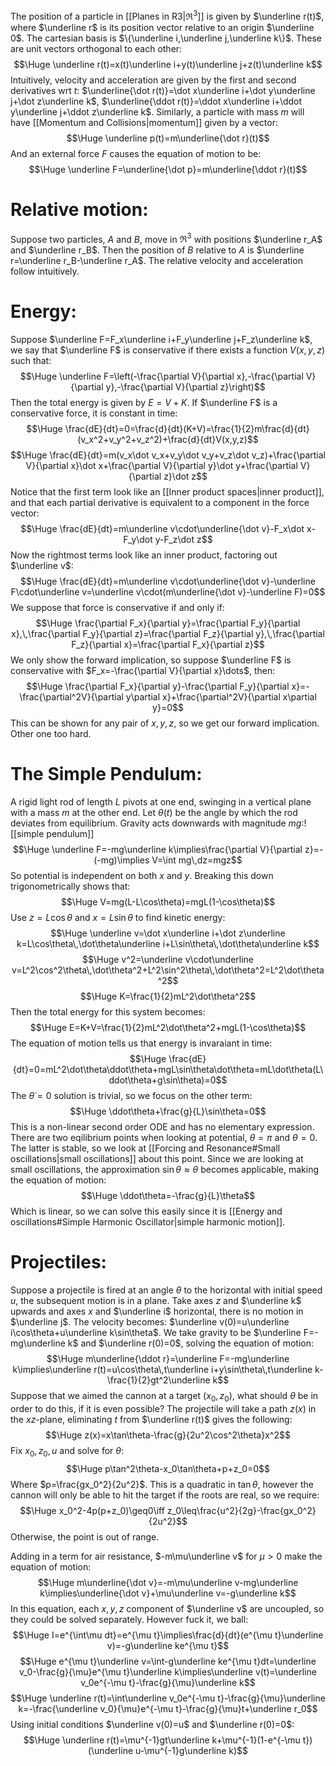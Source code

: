 
The position of a particle in [[Planes in R3|$\Re^3$]] is given by $\underline r(t)$, where $\underline r$ is its position vector relative to an origin $\underline 0$. The cartesian basis is $\{\underline i,\underline j,\underline k\}$. These are unit vectors orthogonal to each other:$$\Huge \underline r(t)=x(t)\underline i+y(t)\underline j+z(t)\underline k$$Intuitively, velocity and acceleration are given by the first and second derivatives wrt $t$: $\underline{\dot r(t)}=\dot x\underline i+\dot y\underline j+\dot z\underline k$, $\underline{\ddot r(t)}=\ddot x\underline i+\ddot y\underline j+\ddot z\underline k$. Similarly, a particle with mass $m$ will have [[Momentum and Collisions|momentum]] given by a vector:$$\Huge \underline p(t)=m\underline{\dot r}(t)$$And an external force $F$ causes the equation of motion to be:$$\Huge \underline F=\underline{\dot p}=m\underline{\ddot r}(t)$$

# Relative motion:

Suppose two particles, $A$ and $B$, move in $\Re^3$ with positions $\underline r_A$ and $\underline r_B$. Then the position of $B$ relative to $A$ is $\underline r=\underline r_B-\underline r_A$. The relative velocity and acceleration follow intuitively.

# Energy:

Suppose $\underline F=F_x\underline i+F_y\underline j+F_z\underline k$, we say that $\underline F$ is conservative if there exists a function $V(x,y,z)$ such that:$$\Huge \underline F=\left(-\frac{\partial V}{\partial x},-\frac{\partial V}{\partial y},-\frac{\partial V}{\partial z}\right)$$Then the total energy is given by $E=V+K$. If $\underline F$ is a conservative force, it is constant in time:$$\Huge \frac{dE}{dt}=0=\frac{d}{dt}(K+V)=\frac{1}{2}m\frac{d}{dt}(v_x^2+v_y^2+v_z^2)+\frac{d}{dt}V(x,y,z)$$$$\Huge \frac{dE}{dt}=m(v_x\dot v_x+v_y\dot v_y+v_z\dot v_z)+\frac{\partial V}{\partial x}\dot x+\frac{\partial V}{\partial y}\dot y+\frac{\partial V}{\partial z}\dot z$$Notice that the first term look like an [[Inner product spaces|inner product]], and that each partial derivative is equivalent to a component in the force vector:$$\Huge \frac{dE}{dt}=m\underline v\cdot\underline{\dot v}-F_x\dot x-F_y\dot y-F_z\dot z$$Now the rightmost terms look  like an inner product, factoring out $\underline v$:$$\Huge \frac{dE}{dt}=m\underline v\cdot\underline{\dot v}-\underline F\cdot\underline v=\underline v\cdot(m\underline{\dot v}-\underline F)=0$$
We suppose that force is conservative if and only if:$$\Huge \frac{\partial F_x}{\partial y}=\frac{\partial F_y}{\partial x},\,\frac{\partial F_y}{\partial z}=\frac{\partial F_z}{\partial y},\,\frac{\partial F_z}{\partial x}=\frac{\partial F_x}{\partial z}$$We only show the forward implication, so suppose $\underline F$ is conservative with $F_x=-\frac{\partial V}{\partial x}\dots$, then:$$\Huge \frac{\partial F_x}{\partial y}-\frac{\partial F_y}{\partial x}=-\frac{\partial^2V}{\partial y\partial x}+\frac{\partial^2V}{\partial x\partial y}=0$$This can be shown for any pair of $x,y,z$, so we get our forward implication. Other one too hard.

# The Simple Pendulum:

A rigid light rod of length $L$ pivots at one end, swinging in a vertical plane with a mass $m$ at the other end. Let $\theta(t)$ be the angle by which the rod deviates from equilibrium. Gravity acts downwards with magnitude $mg$:![[simple pendulum]]$$\Huge \underline F=-mg\underline k\implies\frac{\partial V}{\partial z}=-(-mg)\implies V=\int mg\,dz=mgz$$So potential is independent on both $x$ and $y$. Breaking this down trigonometrically shows that:$$\Huge V=mg(L-L\cos\theta)=mgL(1-\cos\theta)$$Use $z=L\cos\theta$ and $x=L\sin\theta$ to find kinetic energy:$$\Huge \underline v=\dot x\underline i+\dot z\underline k=L\cos\theta\,\dot\theta\underline i+L\sin\theta\,\dot\theta\underline k$$$$\Huge v^2=\underline v\cdot\underline v=L^2\cos^2\theta\,\dot\theta^2+L^2\sin^2\theta\,\dot\theta^2=L^2\dot\theta^2$$$$\Huge K=\frac{1}{2}mL^2\dot\theta^2$$Then the total energy for this system becomes:$$\Huge E=K+V=\frac{1}{2}mL^2\dot\theta^2+mgL(1-\cos\theta)$$The equation of motion tells us that energy is invaraiant in time:$$\Huge \frac{dE}{dt}=0=mL^2\dot\theta\ddot\theta+mgL\sin\theta\dot\theta=mL\dot\theta(L\ddot\theta+g\sin\theta)=0$$The $\dot\theta=0$ solution is trivial, so we focus on the other term:$$\Huge \ddot\theta+\frac{g}{L}\sin\theta=0$$This is a non-linear second order ODE and has no elementary expression. There are two eqilibrium points when looking at potential, $\theta=\pi$ and $\theta=0$. The latter is stable, so we look at [[Forcing and Resonance#Small oscillations|small oscillations]] about this point. Since we are looking at small oscillations, the approximation $\sin\theta\approx\theta$ becomes applicable, making the equation of motion:$$\Huge \ddot\theta=-\frac{g}{L}\theta$$Which is linear, so we can solve this easily since it is [[Energy and oscillations#Simple Harmonic Oscillator|simple harmonic motion]].

# Projectiles:

Suppose a projectile is fired at an angle $\theta$ to the horizontal with initial speed $u$, the subsequent motion is in a plane. Take axes $z$ and $\underline k$ upwards and axes $x$ and $\underline i$ horizontal, there is no motion in $\underline j$. The velocity becomes: $\underline v(0)=u\underline i\cos\theta+u\underline k\sin\theta$. We take gravity to be $\underline F=-mg\underline k$ and $\underline r(0)=0$, solving the equation of motion:$$\Huge m\underline{\ddot r}=\underline F=-mg\underline k\implies\underline r(t)=u\cos\theta\,t\underline i+y\sin\theta\,t\underline k-\frac{1}{2}gt^2\underline k$$
Suppose that we aimed the cannon at a target $(x_0,z_0)$, what should $\theta$ be in order to do this, if it is even possible? The projectile will take a path $z(x)$ in the $xz$-plane, eliminating $t$ from $\underline r(t)$ gives the following:$$\Huge z(x)=x\tan\theta-\frac{g}{2u^2\cos^2\theta}x^2$$Fix $x_0,z_0,u$ and solve for $\theta$:$$\Huge p\tan^2\theta-x_0\tan\theta+p+z_0=0$$Where $p=\frac{gx_0^2}{2u^2}$. This is a quadratic in $\tan\theta$, however the cannon will only be able to hit the target if the roots are real, so we require:$$\Huge x_0^2-4p(p+z_0)\geq0\iff z_0\leq\frac{u^2}{2g}-\frac{gx_0^2}{2u^2}$$Otherwise, the point is out of range.

Adding in a term for air resistance, $-m\mu\underline v$ for $\mu>0$ make the equation of motion:$$\Huge m\underline{\dot v}=-m\mu\underline v-mg\underline k\implies\underline{\dot v}+\mu\underline v=-g\underline k$$In this equation, each $x,y,z$ component of $\underline v$ are uncoupled, so they could be solved separately. However fuck it, we ball:$$\Huge I=e^{\int\mu dt}=e^{\mu t}\implies\frac{d}{dt}(e^{\mu t}\underline v)=-g\underline ke^{\mu t}$$$$\Huge e^{\mu t}\underline v=\int-g\underline ke^{\mu t}dt=\underline v_0-\frac{g}{\mu}e^{\mu t}\underline k\implies\underline v(t)=\underline v_0e^{-\mu t}-\frac{g}{\mu}\underline k$$$$\Huge \underline r(t)=\int\underline v_0e^{-\mu t}-\frac{g}{\mu}\underline k=-\frac{\underline v_0}{\mu}e^{-\mu t}-\frac{g}{\mu}t+\underline r_0$$Using initial conditions $\underline v(0)=u$ and $\underline r(0)=0$:$$\Huge \underline r(t)=\mu^{-1}gt\underline k+\mu^{-1}(1-e^{-\mu t})(\underline u-\mu^{-1}g\underline k)$$